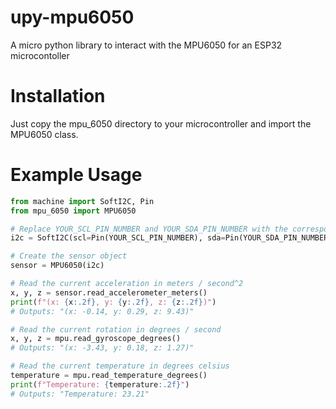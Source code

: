 # upy-mpu6050
A micro python library to interact with the MPU6050 for an ESP32 microcontoller

# Installation 
Just copy the mpu_6050 directory to your microcontroller and import the MPU6050 class.

# Example Usage
```python
from machine import SoftI2C, Pin
from mpu_6050 import MPU6050

# Replace YOUR_SCL_PIN_NUMBER and YOUR_SDA_PIN_NUMBER with the corresponding pins connected to the MPU6050.
i2c = SoftI2C(scl=Pin(YOUR_SCL_PIN_NUMBER), sda=Pin(YOUR_SDA_PIN_NUMBER))

# Create the sensor object
sensor = MPU6050(i2c)

# Read the current acceleration in meters / second^2
x, y, z = sensor.read_accelerometer_meters()
print(f"(x: {x:.2f}, y: {y:.2f}, z: {z:.2f})")
# Outputs: "(x: -0.14, y: 0.29, z: 9.43)"

# Read the current rotation in degrees / second
x, y, z = mpu.read_gyroscope_degrees()
# Outputs: "(x: -3.43, y: 0.18, z: 1.27)"

# Read the current temperature in degrees celsius
temperature = mpu.read_temperature_degrees()
print(f"Temperature: {temperature:.2f}")
# Outputs: "Temperature: 23.21"
```
